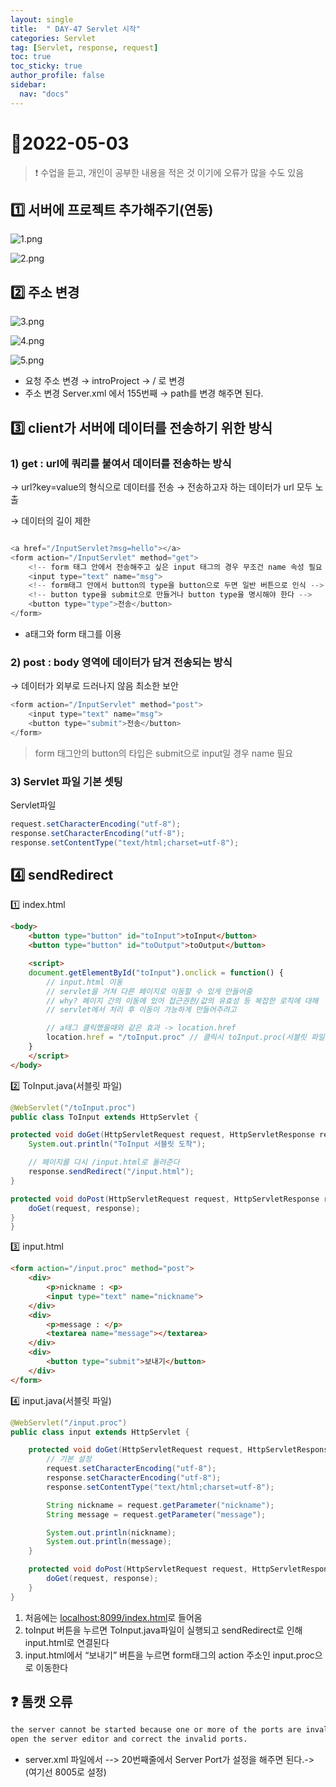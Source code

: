 ```yaml
---
layout: single
title:  " DAY-47 Servlet 시작"
categories: Servlet
tag: [Servlet, response, request]
toc: true
toc_sticky: true
author_profile: false
sidebar:
  nav: "docs"
---
```




# 🎲2022-05-03

<!--Quote-->
> ❗ 수업을 듣고, 개인이 공부한 내용을 적은 것 이기에 오류가 많을 수도 있음



## 1️⃣ 서버에 프로젝트 추가해주기(연동)

![1.png](/assets/images/posts/2022-05-09/1.png)

![2.png](/assets/images/posts/2022-05-09/2.png)

## 2️⃣ 주소 변경

![3.png](/assets/images/posts/2022-05-09/3.png)

![4.png](/assets/images/posts/2022-05-09/4.png)

![5.png](/assets/images/posts/2022-05-09/5.png)



- 요청 주소 변경 → introProject → / 로 변경
- 주소 변경 Server.xml 에서 155번째 <Context docBase="introProject" path="/" reloadable="true" source="org.eclipse.jst.jee.server:introProject"/></Host> → path를 변경 해주면 된다.

## 3️⃣ client가 서버에 데이터를 전송하기 위한 방식

### 1) get : url에 쿼리를 붙여서 데이터를 전송하는 방식



→ url?key=value의 형식으로 데이터를 전송 → 전송하고자 하는 데이터가 url 모두 노출



→ 데이터의 길이 제한

```java

<a href="/InputServlet?msg=hello"></a>
<form action="/InputServlet" method="get">
	<!-- form 태그 안에서 전송해주고 싶은 input 태그의 경우 무조건 name 속성 필요 -->
	<input type="text" name="msg">
	<!-- form태그 안에서 button의 type을 button으로 두면 일반 버튼으로 인식 -->
	<!-- button type을 submit으로 만들거나 button type을 명시해야 한다 -->
	<button type="type">전송</button>
</form>
```

- a태그와 form 태그를 이용

### 2) post : body 영역에 데이터가 담겨 전송되는 방식



→ 데이터가 외부로 드러나지 않음 최소한 보안

```java
<form action="/InputServlet" method="post">
	<input type="text" name="msg">
	<button type="submit">전송</button>
</form>
```

> form 태그안의 button의 타입은 submit으로 input일 경우 name 필요
>

### 3) Servlet 파일 기본 셋팅

Servlet파일

```java
request.setCharacterEncoding("utf-8");
response.setCharacterEncoding("utf-8");
response.setContentType("text/html;charset=utf-8");
```

## 4️⃣ sendRedirect

1️⃣ index.html

```html
<body>
	<button type="button" id="toInput">toInput</button>
	<button type="button" id="toOutput">toOutput</button>

	<script>
	document.getElementById("toInput").onclick = function() {
		// input.html 이동
		// servlet을 거쳐 다른 페이지로 이동할 수 있게 만들어줌
		// why? 페이지 간의 이동에 있어 접근권한/값의 유효성 등 복잡한 로직에 대해
		// servlet에서 처리 후 이동이 가능하게 만들어주려고

		// a태그 클릭했을때와 같은 효과 -> location.href
		location.href = "/toInput.proc" // 클릭시 toInput.proc(서블릿 파일)으로 이동
	}
	</script>
</body>
```

2️⃣ ToInput.java(서블릿 파일)

```java
@WebServlet("/toInput.proc")
public class ToInput extends HttpServlet {

protected void doGet(HttpServletRequest request, HttpServletResponse response) throws ServletException, IOException {
	System.out.println("ToInput 서블릿 도착");

	// 페이지를 다시 /input.html로 돌려준다
	response.sendRedirect("/input.html");
}

protected void doPost(HttpServletRequest request, HttpServletResponse response) throws ServletException, IOException {
	doGet(request, response);
}
}
```

3️⃣ input.html

```html
<form action="/input.proc" method="post">
	<div>
		<p>nickname : <p>
		<input type="text" name="nickname">
	</div>
	<div>
		<p>message : </p>
		<textarea name="message"></textarea>
	</div>
	<div>
		<button type="submit">보내기</button>
	</div>
</form>
```

4️⃣ input.java(서블릿 파일)

```java
@WebServlet("/input.proc")
public class input extends HttpServlet {

	protected void doGet(HttpServletRequest request, HttpServletResponse response) throws ServletException, IOException {
		// 기본 설정
		request.setCharacterEncoding("utf-8");
		response.setCharacterEncoding("utf-8");
		response.setContentType("text/html;charset=utf-8");

		String nickname = request.getParameter("nickname");
		String message = request.getParameter("message");

		System.out.println(nickname);
		System.out.println(message);
	}

	protected void doPost(HttpServletRequest request, HttpServletResponse response) throws ServletException, IOException {
		doGet(request, response);
	}
}
```

1. 처음에는 [localhost:8099/index.html](http://localhost:8099/index.html)로 들어옴
2. toInput 버튼을 누르면 ToInput.java파일이 실행되고 sendRedirect로 인해 input.html로 연결된다
3. input.html에서 “보내기” 버튼을 누르면 form태그의 action 주소인 input.proc으로 이동한다


## ❓ 톰캣 오류

```html
the server cannot be started because one or more of the ports are invalid.
open the server editor and correct the invalid ports.
```

- server.xml 파일에서  --><Server port="8005" shutdown="SHUTDOWN"> 20번째줄에서 Server Port가 설정을 해주면 된다.-> (여기선 8005로 설정)